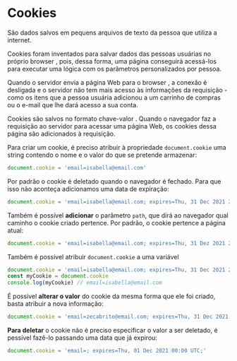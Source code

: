 # Cookies 
São dados salvos em pequens arquivos de texto da pessoa que utiliza a internet.

Cookies foram inventados para salvar dados das pessoas usuárias no próprio browser , pois, dessa forma, uma página conseguirá acessá-los para executar uma lógica com os parâmetros personalizados por pessoa.

Quando o servidor envia a página Web para o browser , a conexão é desligada e o servidor não tem mais acesso às informações da requisição - como os itens que a pessoa usuária adicionou a um carrinho de compras ou o e-mail que lhe dará acesso a sua conta.

Cookies são salvos no formato chave-valor . Quando o navegador faz a requisição ao servidor para acessar uma página Web, os cookies dessa página são adicionados à requisição. 

Para criar um cookie, é preciso atribuir à propriedade `document.cookie` uma string contendo o nome e o valor do que se pretende armazenar:
```javascript
document.cookie = 'email=isabella@email.com'
```

Por padrão o cookie é deletado quando o navegador é fechado. Para que isso não aconteça adicionamos uma data de expiração:
```javascript
document.cookie = 'email=isabella@email.com; expires=Thu, 31 Dec 2021 23:59 UTC'
```

Também é possível **adicionar** o parâmetro `path`, que dirá ao navegador qual caminho o cookie criado pertence. Por padrão, o cookie pertence a página atual:
```javascript
document.cookie = 'email=isabella@email.com; expires=Thu, 31 Dez 2021 23:59 UTC; path=/'
```

Também é possível atribuir `document.cookie` a uma variável
```javascript
document.cookie = 'email=isabella@email.com; expires=Thu, 31 Dec 2021 23:59 UTC; path'
const myCookie = document.cookie
console.log(myCookie) // email=isabella@email.com
```

É possível **alterar o valor** do cookie da mesma forma que ele foi criado, basta atribuir a nova informação:
```javascript
document.cookie = 'email=zecabrito@email.com; expires=Thu, 31 Dec 2021 23:59 UTC'
```

**Para deletar** o cookie não é preciso especificar o valor a ser deletado, é pessível fazê-lo passando uma data que já expirou:
```javascript
document.cookie = 'email=; expires=Thu, 01 Dec 2021 00:00 UTC;'
```

